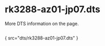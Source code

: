 # rk3288-az01-jp07.dts

More DTS information on the [](Linux-DTSs.md) page.

```
```
{ src="dts/rk3288-az01-jp07.dts" }
